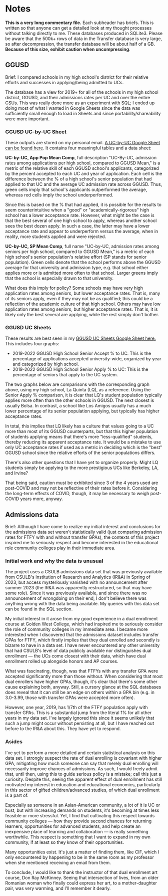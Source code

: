 # Notes
**This is a very long commentary file.** Each subheader has briefs. This is written so that anyone can get a detailed look at my thought processes without talking directly to me.
These databases produced in SQLite3. Please be aware that the 500k+ rows of data in the Transfer database is very large, so after decompression, the transfer database will be about half of a GB. **Because of this size, exhibit caution when uncompressing**.

## GGUSD 
Brief: I compared schools in my high school's district for their relative efforts and successes in applying/being admitted to UCs.

The database has a view for 2019+ for all of the schools in my high school district, GGUSD, and their admissions rates per UC and over the entire CSUs. This was really done more as an experiment with SQL; I ended up doing most of what I wanted in Google Sheets since the data was sufficiently small enough to load in Sheets and since portability/shareability were more important.

### GGUSD UC-by-UC Sheet
These outputs are stored on my personal email.
[A UC-by-UC Google Sheet can be found here](https://docs.google.com/spreadsheets/d/1GMsVy7m0FugFrCameAbU2gCzUipeeGtpVCeObg03PK4/edit#gid=189555208). It contains four meaningful tables and a data sheet:

**UC-by-UC, App Pop Mean Comp**, full description "UC-By-UC, admission rates among applications per high school, compared to GGUSD Mean," is a metric of the relative skill of each GGUSD school's applicants, categorized by the percent accepted to each UC and year of application. Each cell is the difference between the % of a high school's senior population that had applied to that UC and the average UC admission rate across GGUSD. Thus, green cells imply that school's applicants outperformed the average, whereas red cells imply the school underperformed. 

Since this is based on the % that had applied, it is possible for the results to seem counterintuitive when a "good" or "academically-rigorous" high school has a lower acceptance rate. However, what might be the case is that the best several of one high school to apply, whereas another school sees the best dozen apply. In such a case, the latter may have a lower acceptance rate and appear to underperform versus the average, when in reality, more students applied and were rejected. 

**UC-by-UC, SP Mean Comp**, full name "UC-by-UC, admission rates among seniors per high school, compared to GGUSD Mean," is a metric of each high school's senior population's relative effort (SP stands for senior population). Green cells denote that the school performs above the GGUSD average for that university and admission type, e.g. that school either applies more or is admitted more often to that school. Larger greens imply that the school is especially drawn to that university.

What does this imply for policy? Some schools may have very high application rates among seniors, but lower acceptance rates. That is, many of its seniors apply, even if they may not be as qualified; this could be a reflection of the academic culture of that high school. Others may have low application rates among seniors, but higher acceptance rates. That is, it is likely only the best several are applying, while the rest simply don't bother.

### GGUSD UC Sheets
These results are best seen in my [GGUSD UC Sheets Google Sheet here.](https://docs.google.com/spreadsheets/d/1ReXjuTcaIJ2oH9GOdklDr5SnDuMTxHzZA3kD1N0b3iI/edit#gid=1779884986) This includes four graphs: 
* 2019-2022 GGUSD High School Senior Accept % to UC. This is the percentage of applications accepted university-wide, organized by year and categorized by high school.
* 2019-2022 GGUSD High School Senior Apply % to UC: This is the percentage of seniors that apply to the UC system.

The two graphs below are comparisons with the corresponding graph above, using my high school, La Quinta (LQ), as a reference. Using the Senior Apply % comparison, it is clear that LQ's student population typically applies more often than the other schools in GGUSD. The next closest is usually Bolsa. In contrast, a school like Los Amigos usually has a much lower percentage of its senior population applying, but typically has higher acceptance rates. 

In total, this implies that LQ likely has a culture that values going to a UC more than most of its GGUSD counterparts, but that this higher population of students applying means that there's more "less-qualified" students, thereby reducing its apparent acceptance rate. It would be a mistake to use only UC acceptance rates if used as a metric in deciding which is the "best" GGUSD school since the relative efforts of the senior populations differs. 

There's also other questions that I have yet to organize properly. Might LQ students simply be applying to the more prestigious UCs like Berkeley, LA, and Irvine?  

That being said, caution must be exhibited since 3 of the 4 years used are post-COVID and may not be reflective of their rates before it. Considering the long-term effects of COVID, though, it may be necessary to weigh post-COVID years more, anyway.

## Admissions data
Brief: Although I have come to realize my initial interest and conclusions for the admissions data set weren't statistically valid (just comparing admission rates for FTFY with and without transfer GPAs), the contexts of this project inspired me to seriously respect and become interested in the educational role community colleges play in their immediate area.

### Initial work and why the data is unusual
The project uses a CSULB admissions data set that was previously available from CSULB's Institution of Research and Analytics (IR&A) in Spring of 2023, but access mysteriously vanished with no announcement after summer 2023 (the IR&A was apparently restructured, so that may have some role). Since it was previously available, and since there was no announcement of wrongdoing on their end, I don't believe there was anything wrong with the data being available. My queries with this data set can be found in the SQL section.
 
My initial interest in it arose from my good experience in a dual enrollment course at Golden West College, which had inspired me to seriously consider the role of community colleges in my immediate area. I became more interested when I discovered that the admissions dataset includes transfer GPAs for FTFY, which firstly implies that they dual enrolled and secondly is bizarre to have in a data set. I have never encountered any other university that had CSULB's level of data publicly available nor distinguishes dual enrollment — the UCs come closest with their data, which have dual enrollment rolled up alongside honors and AP courses.

What was fascinating, though, was that FTFYs with any transfer GPA were accepted significantly more than those without. When considering that most dual enrollers have higher GPAs, though, it's clear that there's some other cause explaining both, anyway. Still, a cursory glance at the SQL databases does reveal that it can still be an edge on others within a GPA bin (e.g. in 3.0-3.99, those with transfer GPAs were accepted more often).

However, one year, 2019, has 1/7th of the FTFY population apply with transfer GPAs. This is a substantial jump from the literal 1% for all other years in my data set. I've largely ignored this since it seems unlikely that such a jump might occur without persisting at all, but I have reached out before to the IR&A about this. They have yet to respond.

### Asides
I've yet to perform a more detailed and certain statistical analysis on this data set. I strongly suspect the rate of dual enrolling is covariant with higher GPA, mitigating how much someone can say that merely dual enrolling will necessarily improve chances of admissions. As such, I would freely admit that, until then, using this to guide serious policy is a mistake; call this just a curiosity. Despite this, seeing the apparent effect of dual enrollment has still motivated my interest in education and educational economics, particularly in this sector of gifted children/advanced studies, of which dual enrollment is a part of.

Especially as someone in an Asian-American community, a lot of it is UC or bust, but with increasing demands on students, it's becoming at times less feasible or more stressful. Yet, I find that cultivating this respect towards community colleges — how they provide second chances for returning learners, opportunities for advanced students, and help create an inexpensive place of learning and collaboration — is really something worthwhile. This respect is something that I want to expand in my own community, if at least so they know of their opportunities. 

Many opportunities exist. It's just a matter of finding them, like CIF, which I only encountered by happening to be in the same room as my professor when she mentioned receiving an email from them.

To conclude, I would like to thank the instructor of that dual enrollment art course, Don Ray McKinney. Seeing that intersection of lives, from an older Romanian woman who finally could express her art, to a mother-daughter pair, was very warming, and I'll remember it dearly.